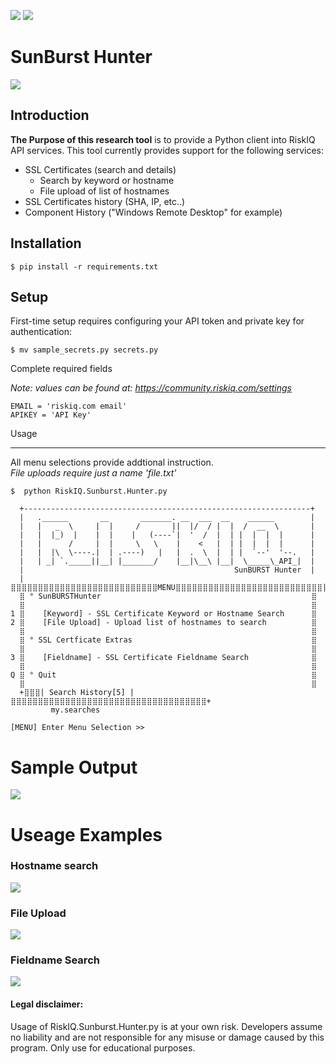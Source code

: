 ![](https://github.com/NoDataFound/RiskIQ.SunBurst.Hunter/blob/master/images/Main.png)
![](https://github.com/NoDataFound/RiskIQ.SunBurst.Hunter/raw/main/images/SunburstNotification.png)

SunBurst Hunter 
===================

![](https://img.shields.io/badge/@CoryKennedy-SunBurst%7CResearch-blue)

Introduction
------------


**The Purpose of this research tool** is to provide a Python client into RiskIQ API
services. This tool currently provides support for the following services:

- SSL Certificates (search and details)
  - Search by keyword or hostname
  - File upload of list of hostnames
- SSL Certificates history (SHA, IP, etc..)
- Component History ("Windows Remote Desktop" for example)


Installation
------------



    $ pip install -r requirements.txt



Setup
-----

First-time setup requires configuring your API token and private key for authentication:

    $ mv sample_secrets.py secrets.py

Complete required fields

*Note: values can be found at: https://community.riskiq.com/settings*

    EMAIL = 'riskiq.com email'
    APIKEY = 'API Key'



Usage

-----
All menu selections provide addtional instruction.  
     *File uploads require just a name 'file.txt'*  

    $  python RiskIQ.Sunburst.Hunter.py

      +----------------------------------------------------------------+
      |   .______       __       _______. __  ___  __    ______        |
      |   |   _  \     |  |     /       ||  |/  / |  |  /  __  \       |
      |   |  |_)  |    |  |    |   (----`|  '  /  |  | |  |  |  |      |
      |   |      /     |  |     \   \    |    <   |  | |  |  |  |      |
      |   |  |\  \----.|  | .----)   |   |  .  \  |  | |  `--'  '--.   |
      |   | _| `._____||__| |_______/    |__|\__\ |__|  \_____\_API_|  |
      |                                               SunBURST Hunter  |
      |⣿⣿⣿⣿⣿⣿⣿⣿⣿⣿⣿⣿⣿⣿⣿⣿⣿⣿⣿⣿⣿⣿⣿⣿⣿⣿⣿MENU⣿⣿⣿⣿⣿⣿⣿⣿⣿⣿⣿⣿⣿⣿⣿⣿⣿⣿⣿⣿⣿⣿⣿⣿⣿⣿⣿|
      ⣿ ° SunBURSTHunter                                               ⣿
      ⣿                                                                ⣿
    1 ⣿    [Keyword] - SSL Certificate Keyword or Hostname Search      ⣿
    2 ⣿    [File Upload] - Upload list of hostnames to search          ⣿
      ⣿                                                                ⣿
      ⣿ ° SSL Certficate Extras                                        ⣿
      ⣿                                                                ⣿
    3 ⣿    [Fieldname] - SSL Certificate Fieldname Search              ⣿
      ⣿                                                                ⣿
    Q ⣿ ° Quit                                                         ⣿
      ⣿                                                                ⣿
      +⣿⣿⣿| Search History[5] |⣿⣿⣿⣿⣿⣿⣿⣿⣿⣿⣿⣿⣿⣿⣿⣿⣿⣿⣿⣿⣿⣿⣿⣿⣿⣿⣿⣿⣿⣿⣿⣿⣿⣿⣿⣿+
             my.searches

    [MENU] Enter Menu Selection >>


# Sample Output
![](https://github.com/NoDataFound/RiskIQ.SunBurst.Hunter/raw/main/images/Main.png)


# Useage Examples

### Hostname search

![](https://github.com/NoDataFound/RiskIQ.SunBurst.Hunter/raw/main/images/Hostname_Search.gif)

### File Upload

![](https://github.com/NoDataFound/RiskIQ.SunBurst.Hunter/raw/main/images/File_Search.gif)

### Fieldname Search
![](https://github.com/NoDataFound/RiskIQ.SunBurst.Hunter/raw/main/images/Fieldname_Search.gif)

#### Legal disclaimer:
Usage of RiskIQ.Sunburst.Hunter.py is at your own risk. Developers assume no liability and are not responsible for any misuse or damage caused by this program. Only use for educational purposes.
